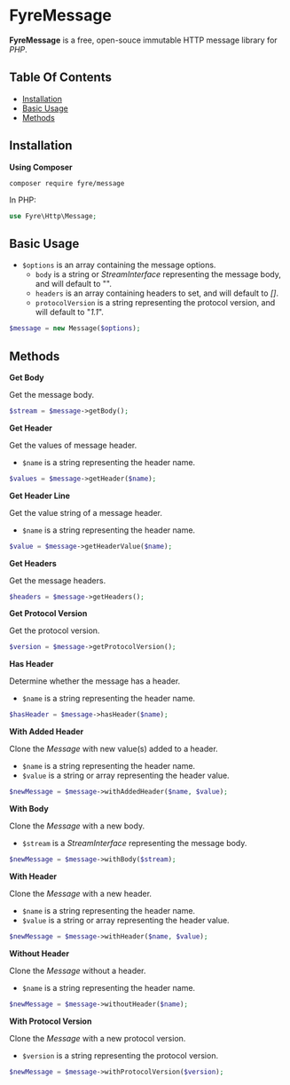 # FyreMessage

**FyreMessage** is a free, open-souce immutable HTTP message library for *PHP*.


## Table Of Contents
- [Installation](#installation)
- [Basic Usage](#basic-usage)
- [Methods](#methods)



## Installation

**Using Composer**

```
composer require fyre/message
```

In PHP:

```php
use Fyre\Http\Message;
```


## Basic Usage

- `$options` is an array containing the message options.
    - `body` is a string or *StreamInterface* representing the message body, and will default to "".
    - `headers` is an array containing headers to set, and will default to *[]*.
    - `protocolVersion` is a string representing the protocol version, and will default to "*1.1*".

```php
$message = new Message($options);
```


## Methods

**Get Body**

Get the message body.

```php
$stream = $message->getBody();
```

**Get Header**

Get the values of message header.

- `$name` is a string representing the header name.

```php
$values = $message->getHeader($name);
```

**Get Header Line**

Get the value string of a message header.

- `$name` is a string representing the header name.

```php
$value = $message->getHeaderValue($name);
```

**Get Headers**

Get the message headers.

```php
$headers = $message->getHeaders();
```

**Get Protocol Version**

Get the protocol version.

```php
$version = $message->getProtocolVersion();
```

**Has Header**

Determine whether the message has a header.

- `$name` is a string representing the header name.

```php
$hasHeader = $message->hasHeader($name);
```

**With Added Header**

Clone the *Message* with new value(s) added to a header.

- `$name` is a string representing the header name.
- `$value` is a string or array representing the header value.

```php
$newMessage = $message->withAddedHeader($name, $value);
```

**With Body**

Clone the *Message* with a new body.

- `$stream` is a *StreamInterface* representing the message body.

```php
$newMessage = $message->withBody($stream);
```

**With Header**

Clone the *Message* with a new header.

- `$name` is a string representing the header name.
- `$value` is a string or array representing the header value.

```php
$newMessage = $message->withHeader($name, $value);
```

**Without Header**

Clone the *Message* without a header.

- `$name` is a string representing the header name.

```php
$newMessage = $message->withoutHeader($name);
```

**With Protocol Version**

Clone the *Message* with a new protocol version.

- `$version` is a string representing the protocol version.

```php
$newMessage = $message->withProtocolVersion($version);
```